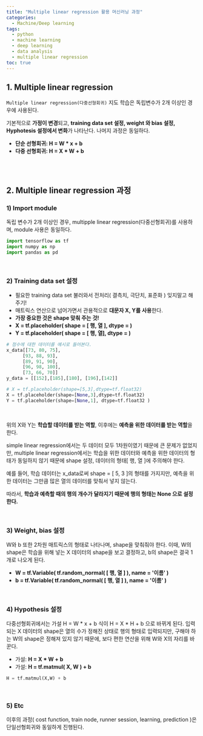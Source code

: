 ```yaml
---
title: "Multiple linear regression 활용 머신러닝 과정"
categories: 
  - Machine/Deep learning 
tags:
  - python
  - machine learning
  - deep learning
  - data analysis
  - multiple linear regression
toc: true
---
```


## 1. Multiple linear regression 

`Multiple linear regression(다중선형회귀)` 지도 학습은 독립변수가 2개 이상인 경우에 사용된다.

기본적으로 **가정이 변경**되고, **training data set 설정, weight 와 bias 설정, Hyphotesis 설정에서 변화**가 나타난다.
나머지 과정은 동일하다.

- **단순 선형회귀: H = W \* x + b**
- **다중 선형회귀: H = X \* W + b**

<br><br>

## 2. Multiple linear regression 과정 

### 1) Import module

독립 변수가 2개 이상인 경우, multipple linear regression(다중선형회귀)를 사용하며, module 사용은 동일하다.

```python
import tensorflow as tf
import numpy as np
import pandas as pd
```

<br>

### 2)  Training data set 설정

- 필요한 training data set 불러와서 전처리( 결측치, 극단치, 표준화 ) 잊지말고 해주기!
- 매트릭스 연산으로 넘어가면서 관용적으로 **대문자 X, Y를 사용**한다. 
- **가장 중요한 것은 shape 맞춰 주는 것!**
- **X = tf.placeholder( shape = [ 행, 열 ], dtype = )**
- **Y = tf.placeholder( shape = [ 행, 열], dtype = )**

```python
# 점수에 대한 데이터를 예시로 들어본다.
x_data[[73, 80, 75],
      [93, 88, 93],
      [89, 91, 90],
      [96, 98, 100],
      [73, 66, 70]]
y_data = [[152],[185],[180], [196],[142]]

# X = tf.placeholder(shape=[5,3],dtype=tf.float32)
X = tf.placeholder(shape=[None,3],dtype=tf.float32)
Y = tf.placeholder(shape=[None,1], dtype=tf.float32 )
```

 <br>

위의 X와 Y는 **학습할 데이터를 받는 역할**, 이후에는 **예측을 위한 데이터를 받는 역할**을 한다.

simple linear regression에서는 두 데이터 모두 1차원이였기 때문에 큰 문제가 없었지만, 
multiple linear regression에서는 학습을 위한 데이터와 예측을 위한 데이터의 형태가 동일하지 않기 때문에 shape 설정, 데이터의 형태[ 행, 열 ]에 주의해야 한다.

예를 들어, 학습 데이터는 x_data로써 shape = [ 5, 3 ]의 형태를 가지지만, 
예측을 위한 데이터는 그만큼 많은 열의 데이터를 맞춰서 넣지 않는다. 

따라서, **학습과 예측할 때의 행의 개수가 달라지기 때문에 행의 형태는 None 으로 설정한다.** 

 <br>

### 3) Weight, bias 설정

W와 b 또한 2차원 매트릭스의 형태로 나타나며, shape을 맞춰줘야 한다.
이때, W의 shape은 학습을 위해 넣는 X 데이터의 shape을 보고 결정하고, b의 shape은 결국 1개로 나오게 된다. 

- **W = tf.Variable( tf.random_normal( [ 행, 열 ] ), name = '이름' )**
- **b = tf.Variable( tf.random_normal( [ 행, 열 ] ), name = '이름' )**

 <br>

### 4) Hypothesis 설정

다중선형회귀에서는 가설 H = W * x + b 식이 H = X * H + b 으로 바뀌게 된다.
입력되는 X 데이터의 shape은 열의 수가 정해진 상태로 행의 형태로 입력되지만, 구해야 하는 W의 shape은 정해져 있지 않기 때문에, 보다 편한 연산을 위해 W와 X의 자리를 바꾼다.

- 가설: **H = X \* W + b** 
- 가설: **H = tf.matmul( X, W ) + b**

```python
H = tf.matmul(X,W) + b
```

<br>

### 5) Etc

이후의 과정( cost function, train node, runner session, learning, prediction )은 단일선형회귀와 동일하게 진행된다.